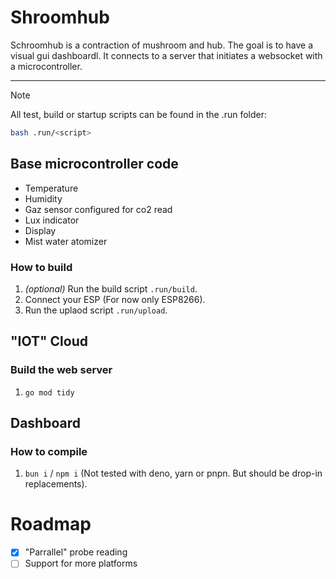 # Shroomhub

Schroomhub is a contraction of mushroom and hub. The goal is to have a visual gui dashboardl. It connects to a server that initiates a websocket with a microcontroller.

---

> [!NOTE]
>
> All test, build or startup scripts can be found in the .run folder:
>
> ```bash
> bash .run/<script>
> ```

## Base microcontroller code

- Temperature
- Humidity
- Gaz sensor configured for co2 read
- Lux indicator
- Display
- Mist water atomizer

### How to build

1. _(optional)_ Run the build script `.run/build`.
2. Connect your ESP (For now only ESP8266).
3. Run the uplaod script `.run/upload`.

## "IOT" Cloud

### Build the web server

1. `go mod tidy`

## Dashboard

### How to compile

1. `bun i` / `npm i` (Not tested with deno, yarn or pnpn. But should be drop-in replacements).

# Roadmap

- [x] "Parrallel" probe reading
- [ ] Support for more platforms
